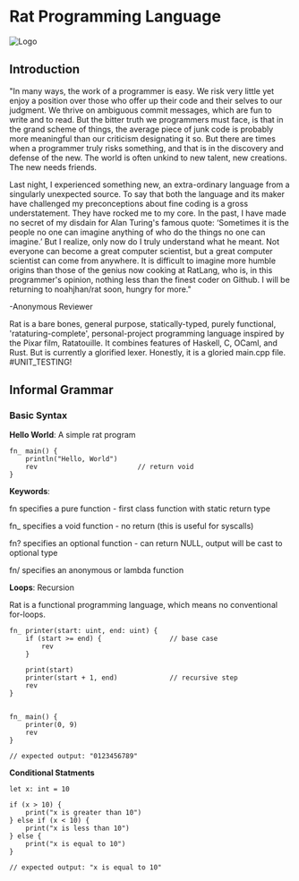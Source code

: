# Rat Programming Language

![Logo](https://i.imgur.com/X0G455X.jpeg)

## Introduction

"In many ways, the work of a programmer is easy. We risk very little yet enjoy a position over those who offer up their code and their selves to our judgment. We thrive on ambiguous commit messages, which are fun to write and to read. But the bitter truth we programmers must face, is that in the grand scheme of things, the average piece of junk code is probably more meaningful than our criticism designating it so. But there are times when a programmer truly risks something, and that is in the discovery and defense of the new. The world is often unkind to new talent, new creations. The new needs friends.

Last night, I experienced something new, an extra-ordinary language from a singularly unexpected source. To say that both the language and its maker have challenged my preconceptions about fine coding is a gross understatement. They have rocked me to my core. In the past, I have made no secret of my disdain for Alan Turing's famous quote: ‘Sometimes it is the people no one can imagine anything of who do the things no one can imagine.’ But I realize, only now do I truly understand what he meant. Not everyone can become a great computer scientist, but a great computer scientist can come from anywhere. It is difficult to imagine more humble origins than those of the genius now cooking at RatLang, who is, in this programmer's opinion, nothing less than the finest coder on Github. I will be returning to noahjhan/rat soon, hungry for more."

-Anonymous Reviewer

Rat is a bare bones, general purpose, statically-typed, purely functional, 'rataturing-complete', personal-project programming language inspired by the Pixar film, Ratatouille. It combines features of Haskell, C, OCaml, and Rust. But is currently a glorified lexer. Honestly, it is a gloried main.cpp file. #UNIT_TESTING! 

## Informal Grammar

### Basic Syntax

**Hello World**: A simple rat program

    fn_ main() {
        println("Hello, World")
        rev                         // return void
    }

**Keywords**: 

fn specifies a pure function - first class function with static return type

fn_ specifies a void function - no return (this is useful for syscalls) 

fn? specifies an optional function - can return NULL, output will be cast to optional type

fn/ specifies an anonymous or lambda function

**Loops**: Recursion

Rat is a functional programming language, which means no conventional for-loops. 

    fn_ printer(start: uint, end: uint) {
        if (start >= end) {                 // base case
            rev
        }

        print(start)
        printer(start + 1, end)             // recursive step 
        rev
    }


    fn_ main() {
        printer(0, 9)
        rev
    }
    
    // expected output: "0123456789"

**Conditional Statments**

    let x: int = 10

    if (x > 10) {
        print("x is greater than 10")
    } else if (x < 10) {
        print("x is less than 10")
    } else {
        print("x is equal to 10")
    }

    // expected output: "x is equal to 10"
